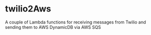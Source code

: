 # twilio2Aws
A couple of Lambda functions for receiving messages from Twilio and sending them to AWS DynamicDB via AWS SQS
